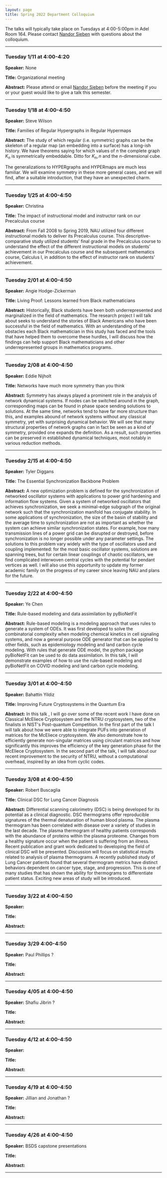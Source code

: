 ```yaml
---
layout: page
title: Spring 2022 Department Colloquium
---
```


The talks will typically take place on Tuesdays at 4:00-5:00pm in Adel Room 164. Please contact <a href="mailto:nandor.sieben@nau.edu">Nandor Sieben</a> with questions about the colloquium.

<hr>

### Tuesday 1/11 at 4:00-4:20

**Speaker:** None

**Title:** Organizational meeting

**Abstract:** Please attend or email <a href="mailto:nandor.sieben@nau.edu">Nandor Sieben</a> before the meeting if you or your guest would like to give a talk this semester.

<hr>

### Tuesday 1/18 at 4:00-4:50

**Speaker:** 
Steve Wilson

**Title:** 
Families of Regular Hypergraphs in Regular Hypermaps

**Abstract:** 
The study of which regular (i.e. symmetric) graphs can be the skeleton of a regular
map (an embedding into a surface) has a long-ish history.  We have theorems saying
for which values of $n$ the complete graph $K_n$ is symmetrically embeddable. Ditto for
$K_n,n$ and the $n$-dimensional cube.

The generalizations to HYPERgraphs and HYPERmaps are much less familiar.  We
will examine symmetry in these more general cases, and we will find, after a suitable
introduction, that they have an unexpected charm.

<hr>

### Tuesday 1/25 at 4:00-4:50

**Speaker:** 
Christina

**Title:** 
The impact of instructional model and instructor rank on our Precalculus course

**Abstract:**
From Fall 2008 to Spring 2019, NAU utilized four different instructional models to deliver its Precalculus course. This descriptive- comparative study utilized students' final grade in the Precalculus course to understand the effect of the different instructional models on students' achievement in our Precalculus course and the subsequent mathematics course, Calculus I, in addition to the effect of instructor rank on students' achievement.

<hr>

### Tuesday 2/01 at 4:00-4:50

**Speaker:**
Angie Hodge-Zickerman

**Title:** 
Living Proof: Lessons learned from Black mathematicians

**Abstract:**
Historically, Black students have been both underrepresented and marginalized in the field of mathematics. The research project I will talk about seeks to understand the stories of Black Americans who have been successful in the field of mathematics. With an understanding of the obstacles each Black mathematician in this study has faced and the tools that have helped them to overcome these hurdles, I will discuss how the findings can help support Black mathematicians and other underrepresented groups in mathematics programs.

<hr>

### Tuesday 2/08 at 4:00-4:50

**Speaker:** 
Eddie Nijholt

**Title:**
Networks have much more symmetry than you think

**Abstract:**
Symmetry has always played a prominent role in the analysis of network dynamical systems. If nodes can be switched around in the graph, corresponding maps can be found in phase space sending solutions to solutions. At the same time, networks tend to have far more structure than this, and examples abound of network systems without any classical symmetry, yet with surprising dynamical behavior. We will see that many structural properties of network graphs can in fact be seen as a kind of symmetry, provided one expands the definition. As a result, such properties can be preserved in established dynamical techniques, most notably in various reduction methods.

<hr>

### Tuesday 2/15 at 4:00-4:50

**Speaker:** 
Tyler Diggans

**Title:**
The Essential Synchronization Backbone Problem

**Abstract:**
A new optimization problem is defined for the synchronization of networked oscillator systems with applications to power grid hardening and information flow systems.  Given a system of networked oscillators that achieves synchronization, we seek a minimal-edge subgraph of the original network such that the synchronization manifold has conjugate stability. In some applications of synchronization, the size of the basin of stability and the average time to synchronization are not as important as whether the system can achieve similar synchronization states. For example, how many transmission lines of a power grid can be disrupted or destroyed, before synchronization is no longer possible under any parameter settings.  The solutions to this problem vary widely with the type of oscillators used and coupling implemented: for the most basic oscillator systems, solutions are spanning trees, but for certain linear couplings of chaotic oscillators, we find complicated interwoven central cycles with the potential for pendant vertices as well.  I will also use this opportunity to update my former academic family on the progress of my career since leaving NAU and plans for the future. 


<hr>

### Tuesday 2/22 at 4:00-4:50

**Speaker:** 
Ye Chen

**Title:**
Rule-based modeling and data assimilation by pyBioNetFit

**Abstract:**
Rule-based modeling is a modeling approach that uses rules to generate a system of ODEs. It was first developed to solve the combinatorial complexity when modeling  chemical kinetics in cell signaling systems, and now a general purpose ODE generator that can be applied to other fields, such as epidemiology modeling and land carbon cycle modeling. With rules that generate ODE model, the python package pyBioNetFit can be used to do data assimilation. In this talk, I will demonstrate examples of how to use the rule-based modeling and pyBioNetFit on COVID modeling and land carbon cycle modeling.

<hr>

### Tuesday 3/01 at 4:00-4:50

**Speaker:** 
Bahattin Yildiz

**Title:**
Improving Future Cryptosystems in the Quantum Era

**Abstract:**
In this talk , I will go over some of the recent work I have done on Classical McEliece Cryptosystem and the NTRU cryptosystem, two of the finalists in NIST's Post-quantum Competition.
In the first part of the talk I will talk about how we were able to integrate PUFs into generation of matrices for the McEliece cryptosystem. We also demonstrate how to efficiently generate non-singular matrices using circulant matrices and how significantly this improves the efficiency of the key generation phase for the McEliece Cryptosystem. In the second part of the talk, I will talk about our recent improvement to the security of NTRU, without a computational overhead, inspired by an idea from cyclic codes. 

<hr>

### Tuesday 3/08 at 4:00-4:50

**Speaker:**
Robert Buscaglia

**Title:**
Clinical DSC for Lung Cancer Diagnosis

**Abstract:**
Differential scanning calorimetry (DSC) is being developed for its potential as a clinical diagnostic. DSC
thermograms offer reproducible signatures of the thermal denaturation of human blood plasma. The
plasma thermogram has been correlated with disease over a variety of studies in the last decade. The
plasma thermogram of healthy patients corresponds with the abundance of proteins within the plasma
proteome. Changes from a healthy signature occur when the patient is suffering from an illness. Recent
publication and grant work dedicated to developing the field of clinical DSC will be presented. Discussion
will focus on statistical results related to analysis of plasma thermograms. A recently published study of
Lung Cancer patients found that several thermogram metrics have distinct behaviors dependent on cancer
type, stage, and progression. This is one of many studies that has shown the ability for thermograms to
differentiate patient status. Exciting new areas of study will be introduced.

<hr>

### Tuesday 3/22 at 4:00-4:50

**Speaker:** 

**Title:**

**Abstract:**

<hr>

### Tuesday 3/29 4:00-4:50

**Speaker:**
Paul Phillips ?

**Title:**

**Abstract:** 

<hr>

### Tuesday 4/05 at 4:00-4:50

**Speaker:** 
Shafiu Jibrin ?

**Title:**

**Abstract:**

<hr>

### Tuesday 4/12 at 4:00-4:50

**Speaker:** 

**Title:**

**Abstract:**

<hr>

### Tuesday 4/19 at 4:00-4:50

**Speaker:**
Jillian and Jonathan ?

**Title:**

**Abstract:**

<hr>

### Tuesday 4/26 at 4:00-4:50

**Speaker:** 
BSDS capstone presentations

**Title:**

**Abstract:**

<hr>

